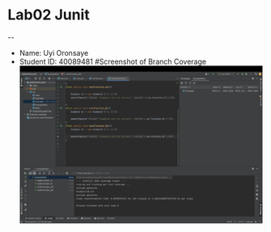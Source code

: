 #  Lab02 Junit
--

- Name: Uyi Oronsaye
- Student ID: 40089481
#Screenshot of Branch Coverage
![Branch Coverage ScreenShot](assets/BranchCoverage.png)
